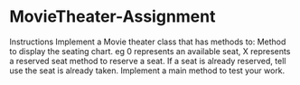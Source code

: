 # MovieTheater-Assignment
Instructions Implement a Movie theater class that has methods to: Method to display the seating chart. eg 0 represents an available seat, X represents a reserved seat method to reserve a seat. If a seat is already reserved, tell use the seat is already taken. Implement a main method to test your work.
